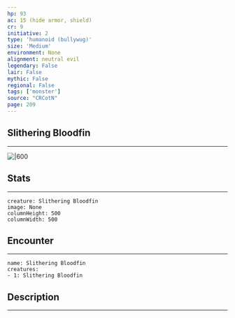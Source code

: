 ```yaml
---
hp: 93
ac: 15 (hide armor, shield)
cr: 9
initiative: 2
type: 'humanoid (bullywug)'    
size: 'Medium'
environment: None
alignment: neutral evil
legendary: False
lair: False
mythic: False
regional: False
tags: ['monster']
source: "CRCotN"
page: 209
---
```


## Slithering Bloodfin
---

![|600](D:/Program%20Files/5e.tools/img/bestiary/CRCotN/Slithering%20Bloodfin.webp)

## Stats
---

```statblock
creature: Slithering Bloodfin
image: None
columnHeight: 500
columnWidth: 500
```

## Encounter
---

```encounter-table
name: Slithering Bloodfin
creatures:
- 1: Slithering Bloodfin
```

## Description
---




